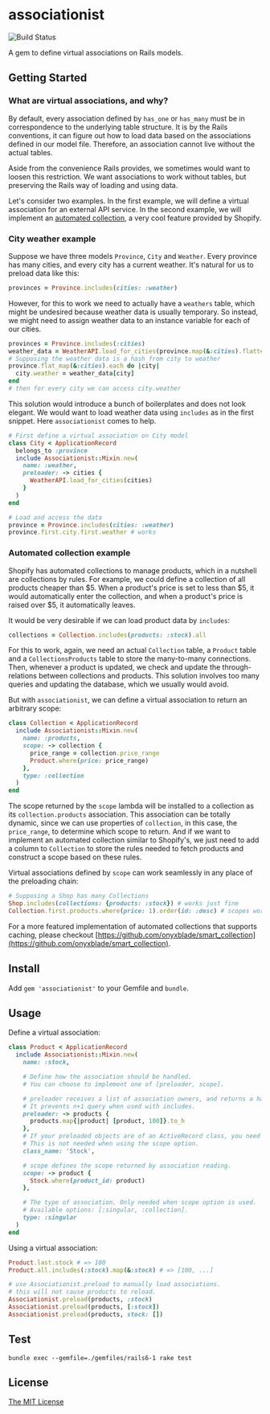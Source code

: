 # associationist

![Build Status](https://github.com/onyxblade/associationist/actions/workflows/test.yml/badge.svg?branch=master)

A gem to define virtual associations on Rails models.

Getting Started
------
### What are virtual associations, and why?

By default, every association defined by `has_one` or `has_many` must be in correspondence to the underlying table structure. It is by the Rails conventions, it can figure out how to load data based on the associations defined in our model file. Therefore, an association cannot live without the actual tables.

Aside from the convenience Rails provides, we sometimes would want to loosen this restriction. We want associations to work without tables, but preserving the Rails way of loading and using data.

Let's consider two examples. In the first example, we will define a virtual association for an external API service. In the second example, we will implement an [automated collection](https://help.shopify.com/en/manual/products/collections/automated-collections), a very cool feature provided by Shopify.

### City weather example

Suppose we have three models `Province`, `City` and `Weather`. Every province has many cities, and every city has a current weather. It's natural for us to preload data like this:

```ruby
provinces = Province.includes(cities: :weather)
```

However, for this to work we need to actually have a `weathers` table, which might be undesired because weather data is usually temporary. So instead, we might need to assign weather data to an instance variable for each of our cities.

```ruby
provinces = Province.includes(:cities)
weather_data = WeatherAPI.load_for_cities(province.map(&:cities).flatten)
# Supposing the weather data is a hash from city to weather
province.flat_map(&:cities).each do |city|
  city.weather = weather_data[city]
end
# then for every city we can access city.weather
```

This solution would introduce a bunch of boilerplates and does not look elegant. We would want to load weather data using `includes` as in the first snippet. Here `associationist` comes to help.

```ruby
# First define a virtual association on City model
class City < ApplicationRecord
  belongs_to :province
  include Associationist::Mixin.new(
    name: :weather,
    preloader: -> cities {
      WeatherAPI.load_for_cities(cities)
    }
  )
end

# Load and access the data
province = Province.includes(cities: :weather)
province.first.city.first.weather # works
```

### Automated collection example

Shopify has automated collections to manage products, which in a nutshell are collections by rules. For example, we could define a collection of all products cheaper than $5. When a product's price is set to less than $5, it would automatically enter the collection, and when a product's price is raised over $5, it automatically leaves.

It would be very desirable if we can load product data by `includes`:

```ruby
collections = Collection.includes(products: :stock).all
```

For this to work, again, we need an actual `Collection` table, a `Product` table and a `CollectionsProducts` table to store the many-to-many connections. Then, whenever a product is updated, we check and update the through-relations between collections and products. This solution involves too many queries and updating the database, which we usually would avoid.

But with `associationist`, we can define a virtual association to return an arbitrary scope:

```ruby
class Collection < ApplicationRecord
  include Associationist::Mixin.new(
    name: :products,
    scope: -> collection {
      price_range = collection.price_range
      Product.where(price: price_range)
    },
    type: :collection
  )
end
```

The scope returned by the `scope` lambda will be installed to a collection as its `collection.products` association. This association can be totally dynamic, since we can use properties of `collection`, in this case, the `price_range`, to determine which scope to return. And if we want to implement an automated collection similar to Shopify's, we just need to add a column to `Collection` to store the rules needed to fetch products and construct a scope based on these rules.

Virtual associations defined by `scope` can work seamlessly in any place of the preloading chain:

```ruby
# Supposing a Shop has many Collections
Shop.includes(collections: {products: :stock}) # works just fine
Collection.first.products.where(price: 1).order(id: :desc) # scopes works as well
```

For a more featured implementation of automated collections that supports caching, please checkout [https://github.com/onyxblade/smart_collection](https://github.com/onyxblade/smart_collection).

Install
------

Add `gem 'associationist'` to your Gemfile and `bundle`.

Usage
------

Define a virtual association:
```ruby
class Product < ApplicationRecord
  include Associationist::Mixin.new(
    name: :stock,

    # Define how the association should be handled.
    # You can choose to implement one of [preloader, scope].

    # preloader receives a list of association owners, and returns a hash from owner to loaded data.
    # It prevents n+1 query when used with includes.
    preloader: -> products {
      products.map{|product| [product, 100]}.to_h
    },
    # If your preloaded objects are of an ActiveRecord class, you need to specify class_name for through-preloading.
    # This is not needed when using the scope option.
    class_name: 'Stock',

    # scope defines the scope returned by association reading.
    scope: -> product {
      Stock.where(product_id: product)
    },

    # The type of association. Only needed when scope option is used.
    # Available options: [:singular, :collection].
    type: :singular
  )
end
```

Using a virtual association:
```ruby
Product.last.stock # => 100
Product.all.includes(:stock).map(&:stock) # => [100, ...]

# use Associationist.preload to manually load associations.
# this will not cause products to reload.
Associationist.preload(products, :stock)
Associationist.preload(products, [:stock])
Associationist.preload(products, stock: [])
```

Test
------
```shell
bundle exec --gemfile=./gemfiles/rails6-1 rake test
```

License
------

[The MIT License](https://opensource.org/licenses/MIT)

